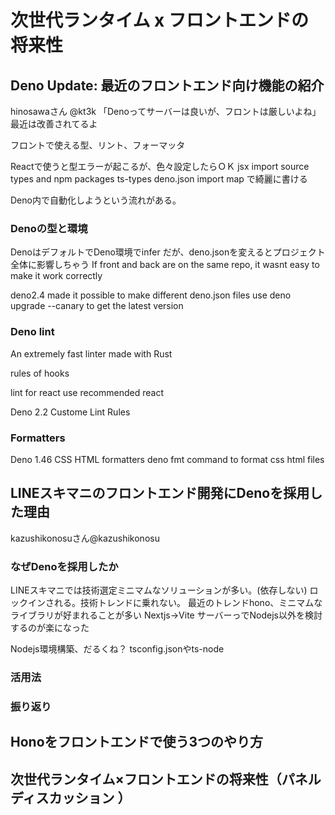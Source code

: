 # 次世代ランタイム x フロントエンドの将来性
## Deno Update: 最近のフロントエンド向け機能の紹介
hinosawaさん @kt3k
「Denoってサーバーは良いが、フロントは厳しいよね」
最近は改善されてるよ

フロントで使える型、リント、フォーマッタ

Reactで使うと型エラーが起こるが、色々設定したらＯＫ
jsx import source types and npm packages
ts-types
deno.json
import map
で綺麗に書ける

Deno内で自動化しようという流れがある。

### Denoの型と環境
DenoはデフォルトでDeno環境でinfer
だが、deno.jsonを変えるとプロジェクト全体に影響しちゃう
If front and back are on the same repo, it wasnt easy to make it work correctly

deno2.4 made it possible to make different deno.json files
use
deno upgrade --canary
to get the latest version

### Deno lint
An extremely fast linter made with Rust

rules of hooks

lint for react
use recommended react

Deno 2.2 Custome Lint Rules

### Formatters
Deno 1.46 CSS HTML formatters
deno fmt
command to format css html files


## LINEスキマニのフロントエンド開発にDenoを採用した理由
kazushikonosuさん@kazushikonosu
### なぜDenoを採用したか
LINEスキマニでは技術選定ミニマムなソリューションが多い。(依存しない)
ロックインされる。技術トレンドに乗れない。
最近のトレンドhono、ミニマムなライブラリが好まれることが多い
Nextjs→Vite
サーバーっでNodejs以外を検討するのが楽になった

Nodejs環境構築、だるくね？
tsconfig.jsonやts-node

### 活用法
### 振り返り
## Honoをフロントエンドで使う3つのやり方
## 次世代ランタイム×フロントエンドの将来性（パネルディスカッション ）
